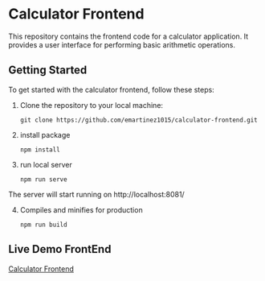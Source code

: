 # Calculator Frontend

This repository contains the frontend code for a calculator application. It provides a user interface for performing basic arithmetic operations.

## Getting Started

To get started with the calculator frontend, follow these steps:

1. Clone the repository to your local machine:

   ```shell
   git clone https://github.com/emartinez1015/calculator-frontend.git

2. install package

    ```shell
    npm install

3. run local server

    ```shell
    npm run serve
The server will start running on http://localhost:8081/ 

4. Compiles and minifies for production
 
    ```shell
    npm run build

## Live Demo FrontEnd
[Calculator Frontend](http://truenorth-demo-ui.s3-website.us-east-2.amazonaws.com/)